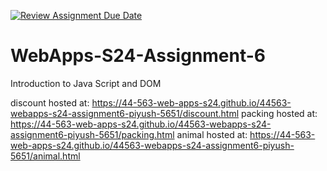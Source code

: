 [![Review Assignment Due Date](https://classroom.github.com/assets/deadline-readme-button-24ddc0f5d75046c5622901739e7c5dd533143b0c8e959d652212380cedb1ea36.svg)](https://classroom.github.com/a/1Z6dGCon)
# WebApps-S24-Assignment-6
Introduction to Java Script and DOM

discount hosted at: https://44-563-web-apps-s24.github.io/44563-webapps-s24-assignment6-piyush-5651/discount.html
packing hosted at: https://44-563-web-apps-s24.github.io/44563-webapps-s24-assignment6-piyush-5651/packing.html
animal hosted at: https://44-563-web-apps-s24.github.io/44563-webapps-s24-assignment6-piyush-5651/animal.html
